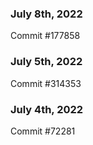 ### July 8th, 2022

Commit #177858

### July 5th, 2022

Commit #314353


### July 4th, 2022

Commit #72281
